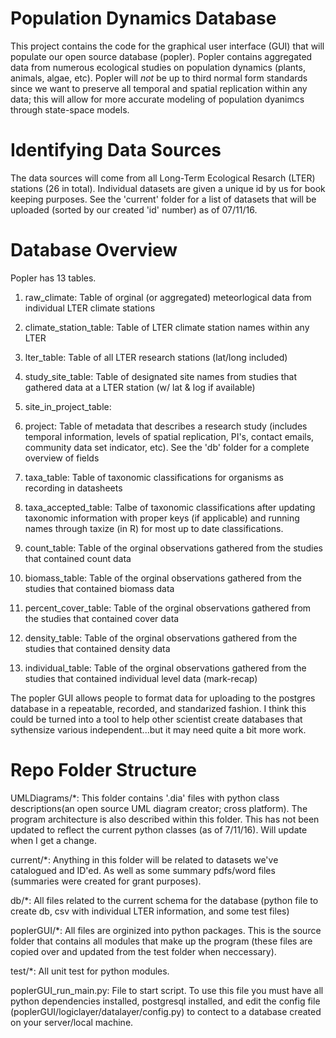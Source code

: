Population Dynamics Database
============================

This project contains the code for the graphical user interface (GUI) that will populate our open source database (popler). Popler contains aggregated data from numerous ecological studies on population dynamics (plants, animals, algae, etc). Popler will *not* be up to third normal form standards since we want to preserve all temporal and spatial replication within any data; this will allow for more accurate modeling of population dyanimcs through state-space models.

# Identifying Data Sources
 The data sources will come from all Long-Term Ecological Resarch (LTER) stations (26 in total). Individual datasets are given a unique id by us for book keeping purposes. See the 'current' folder for a list of datasets that will be uploaded (sorted by our created 'id' number) as of 07/11/16.
 
# Database Overview
Popler has 13 tables.

1. raw_climate: Table of orginal (or aggregated) meteorlogical data from individual LTER climate stations 

2. climate_station_table: Table of LTER climate station names within any LTER

3. lter_table: Table of all LTER research stations (lat/long included)

4. study_site_table: Table of designated site names from studies that gathered data at a LTER station (w/ lat & log if available)

6. site_in_project_table:

7. project: Table of metadata that describes a research study (includes temporal information, levels of spatial replication, PI's, contact emails, community data set indicator, etc). See the 'db' folder for a complete overview of fields

8. taxa_table: Table of taxonomic classifications for organisms as recording in datasheets

9. taxa_accepted_table: Talbe of taxonomic classifications after updating taxonomic information with proper keys (if applicable) and running names through taxize (in R) for most up to date classifications.

10. count_table: Table of the orginal observations gathered from the studies that contained count data

11. biomass_table: Table of the orginal observations gathered from the studies that contained biomass data

12. percent_cover_table: Table of the orginal observations gathered from the studies that contained cover data

13. density_table: Table of the orginal observations gathered from the studies that contained density data

14. individual_table: Table of the orginal observations gathered from the studies that contained individual level data (mark-recap)


The popler GUI allows people to format data for uploading to the postgres database in a repeatable, recorded, and standarized fashion. I think this could be turned into a tool to help other scientist create databases that sythensize various independent...but it may need quite a bit more work.

# Repo Folder Structure

UMLDiagrams/*: This folder contains '.dia' files with python class descriptions(an open source UML diagram creator; cross platform). 
The program architecture is also described within this folder. This has not been updated to reflect the current python classes (as of 7/11/16). Will update when I get a change.

current/*: Anything in this folder will be related to datasets we've catalogued and ID'ed. As well as some summary pdfs/word files (summaries were created for grant purposes).

db/*: All files related to the current schema for the database (python file to create db, csv with individual LTER information, and some test files)

poplerGUI/*: All files are orginized into python packages. This is the source folder that contains all modules that make up the program (these files are copied over and updated from the test folder when neccessary).

test/*: All unit test for python modules.

poplerGUI_run_main.py: File to start script. To use this file you must have all python dependencies installed, postgresql installed, and edit the config file (poplerGUI/logiclayer/datalayer/config.py) to contect to a database created on your server/local machine.
